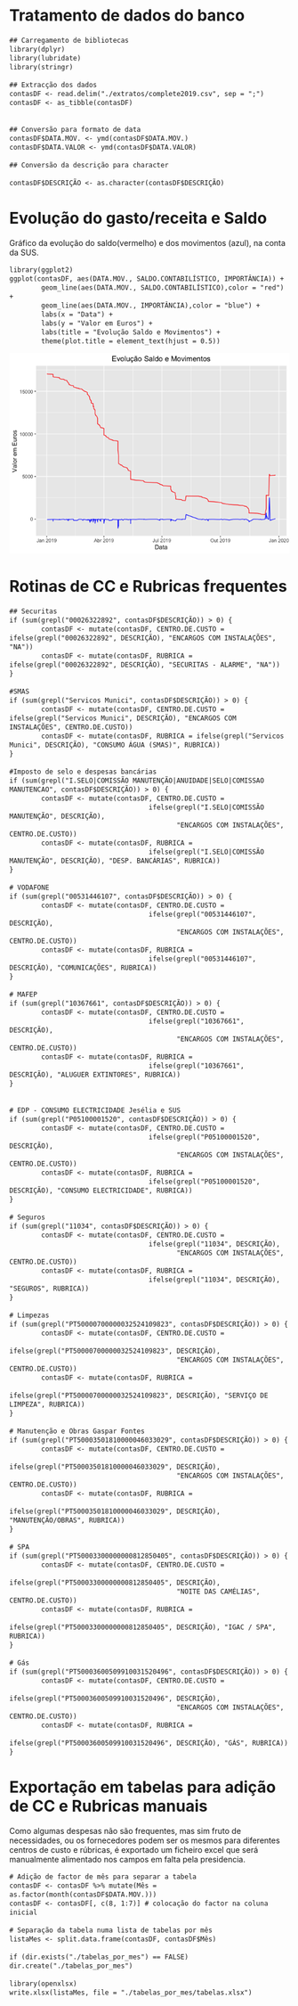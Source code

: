 Tratamento de dados do banco
============================

    ## Carregamento de bibliotecas
    library(dplyr)
    library(lubridate)
    library(stringr)

    ## Extracção dos dados
    contasDF <- read.delim("./extratos/complete2019.csv", sep = ";")
    contasDF <- as_tibble(contasDF)


    ## Conversão para formato de data
    contasDF$DATA.MOV. <- ymd(contasDF$DATA.MOV.)
    contasDF$DATA.VALOR <- ymd(contasDF$DATA.VALOR)

    ## Conversão da descrição para character

    contasDF$DESCRIÇÃO <- as.character(contasDF$DESCRIÇÃO)

Evolução do gasto/receita e Saldo
=================================

Gráfico da evolução do saldo(vermelho) e dos movimentos (azul), na conta
da SUS.

    library(ggplot2)
    ggplot(contasDF, aes(DATA.MOV., SALDO.CONTABILÍSTICO, IMPORTÂNCIA)) + 
            geom_line(aes(DATA.MOV., SALDO.CONTABILÍSTICO),color = "red") +
            geom_line(aes(DATA.MOV., IMPORTÂNCIA),color = "blue") +
            labs(x = "Data") + 
            labs(y = "Valor em Euros") + 
            labs(title = "Evolução Saldo e Movimentos") + 
            theme(plot.title = element_text(hjust = 0.5))

![](README_files/figure-markdown_strict/gasto%20e%20receita-1.png)

Rotinas de CC e Rubricas frequentes
===================================

    ## Securitas
    if (sum(grepl("00026322892", contasDF$DESCRIÇÃO)) > 0) {
            contasDF <- mutate(contasDF, CENTRO.DE.CUSTO = ifelse(grepl("00026322892", DESCRIÇÃO), "ENCARGOS COM INSTALAÇÕES", "NA"))
            contasDF <- mutate(contasDF, RUBRICA = ifelse(grepl("00026322892", DESCRIÇÃO), "SECURITAS - ALARME", "NA"))
    }

    #SMAS
    if (sum(grepl("Servicos Munici", contasDF$DESCRIÇÃO)) > 0) {
            contasDF <- mutate(contasDF, CENTRO.DE.CUSTO = ifelse(grepl("Servicos Munici", DESCRIÇÃO), "ENCARGOS COM INSTALAÇÕES", CENTRO.DE.CUSTO))
            contasDF <- mutate(contasDF, RUBRICA = ifelse(grepl("Servicos Munici", DESCRIÇÃO), "CONSUMO ÁGUA (SMAS)", RUBRICA))
    }

    #Imposto de selo e despesas bancárias
    if (sum(grepl("I.SELO|COMISSÃO MANUTENÇÃO|ANUIDADE|SELO|COMISSAO MANUTENCAO", contasDF$DESCRIÇÃO)) > 0) {
            contasDF <- mutate(contasDF, CENTRO.DE.CUSTO = 
                                       ifelse(grepl("I.SELO|COMISSÃO MANUTENÇÃO", DESCRIÇÃO), 
                                              "ENCARGOS COM INSTALAÇÕES", CENTRO.DE.CUSTO))
            contasDF <- mutate(contasDF, RUBRICA = 
                                       ifelse(grepl("I.SELO|COMISSÃO MANUTENÇÃO", DESCRIÇÃO), "DESP. BANCÁRIAS", RUBRICA))
    }

    # VODAFONE
    if (sum(grepl("00531446107", contasDF$DESCRIÇÃO)) > 0) {
            contasDF <- mutate(contasDF, CENTRO.DE.CUSTO = 
                                       ifelse(grepl("00531446107", DESCRIÇÃO), 
                                              "ENCARGOS COM INSTALAÇÕES", CENTRO.DE.CUSTO))
            contasDF <- mutate(contasDF, RUBRICA = 
                                       ifelse(grepl("00531446107", DESCRIÇÃO), "COMUNICAÇÕES", RUBRICA))
    }

    # MAFEP
    if (sum(grepl("10367661", contasDF$DESCRIÇÃO)) > 0) {
            contasDF <- mutate(contasDF, CENTRO.DE.CUSTO = 
                                       ifelse(grepl("10367661", DESCRIÇÃO), 
                                              "ENCARGOS COM INSTALAÇÕES", CENTRO.DE.CUSTO))
            contasDF <- mutate(contasDF, RUBRICA = 
                                       ifelse(grepl("10367661", DESCRIÇÃO), "ALUGUER EXTINTORES", RUBRICA))
    }


    # EDP - CONSUMO ELECTRICIDADE Jesélia e SUS
    if (sum(grepl("P05100001520", contasDF$DESCRIÇÃO)) > 0) {
            contasDF <- mutate(contasDF, CENTRO.DE.CUSTO = 
                                       ifelse(grepl("P05100001520", DESCRIÇÃO), 
                                              "ENCARGOS COM INSTALAÇÕES", CENTRO.DE.CUSTO))
            contasDF <- mutate(contasDF, RUBRICA = 
                                       ifelse(grepl("P05100001520", DESCRIÇÃO), "CONSUMO ELECTRICIDADE", RUBRICA))
    }

    # Seguros
    if (sum(grepl("11034", contasDF$DESCRIÇÃO)) > 0) {
            contasDF <- mutate(contasDF, CENTRO.DE.CUSTO = 
                                       ifelse(grepl("11034", DESCRIÇÃO), 
                                              "ENCARGOS COM INSTALAÇÕES", CENTRO.DE.CUSTO))
            contasDF <- mutate(contasDF, RUBRICA = 
                                       ifelse(grepl("11034", DESCRIÇÃO), "SEGUROS", RUBRICA))
    }

    # Limpezas
    if (sum(grepl("PT50000700000032524109823", contasDF$DESCRIÇÃO)) > 0) {
            contasDF <- mutate(contasDF, CENTRO.DE.CUSTO = 
                                       ifelse(grepl("PT50000700000032524109823", DESCRIÇÃO), 
                                              "ENCARGOS COM INSTALAÇÕES", CENTRO.DE.CUSTO))
            contasDF <- mutate(contasDF, RUBRICA = 
                                       ifelse(grepl("PT50000700000032524109823", DESCRIÇÃO), "SERVIÇO DE LIMPEZA", RUBRICA))
    }

    # Manutenção e Obras Gaspar Fontes
    if (sum(grepl("PT50003501810000046033029", contasDF$DESCRIÇÃO)) > 0) {
            contasDF <- mutate(contasDF, CENTRO.DE.CUSTO = 
                                       ifelse(grepl("PT50003501810000046033029", DESCRIÇÃO), 
                                              "ENCARGOS COM INSTALAÇÕES", CENTRO.DE.CUSTO))
            contasDF <- mutate(contasDF, RUBRICA = 
                                       ifelse(grepl("PT50003501810000046033029", DESCRIÇÃO), "MANUTENÇÃO/OBRAS", RUBRICA))
    }

    # SPA
    if (sum(grepl("PT50003300000000812850405", contasDF$DESCRIÇÃO)) > 0) {
            contasDF <- mutate(contasDF, CENTRO.DE.CUSTO = 
                                       ifelse(grepl("PT50003300000000812850405", DESCRIÇÃO), 
                                              "NOITE DAS CAMÉLIAS", CENTRO.DE.CUSTO))
            contasDF <- mutate(contasDF, RUBRICA = 
                                       ifelse(grepl("PT50003300000000812850405", DESCRIÇÃO), "IGAC / SPA", RUBRICA))
    }

    # Gás
    if (sum(grepl("PT50003600509910031520496", contasDF$DESCRIÇÃO)) > 0) {
            contasDF <- mutate(contasDF, CENTRO.DE.CUSTO = 
                                       ifelse(grepl("PT50003600509910031520496", DESCRIÇÃO), 
                                              "ENCARGOS COM INSTALAÇÕES", CENTRO.DE.CUSTO))
            contasDF <- mutate(contasDF, RUBRICA = 
                                       ifelse(grepl("PT50003600509910031520496", DESCRIÇÃO), "GÁS", RUBRICA))
    }

Exportação em tabelas para adição de CC e Rubricas manuais
==========================================================

Como algumas despesas não são frequentes, mas sim fruto de necessidades,
ou os fornecedores podem ser os mesmos para diferentes centros de custo
e rúbricas, é exportado um ficheiro excel que será manualmente
alimentado nos campos em falta pela presidencia.

    # Adição de factor de mês para separar a tabela
    contasDF <- contasDF %>% mutate(Mês = as.factor(month(contasDF$DATA.MOV.)))
    contasDF <- contasDF[, c(8, 1:7)] # colocação do factor na coluna inicial

    # Separação da tabela numa lista de tabelas por mês
    listaMes <- split.data.frame(contasDF, contasDF$Mês)

    if (dir.exists("./tabelas_por_mes") == FALSE) dir.create("./tabelas_por_mes")

    library(openxlsx)
    write.xlsx(listaMes, file = "./tabelas_por_mes/tabelas.xlsx")
